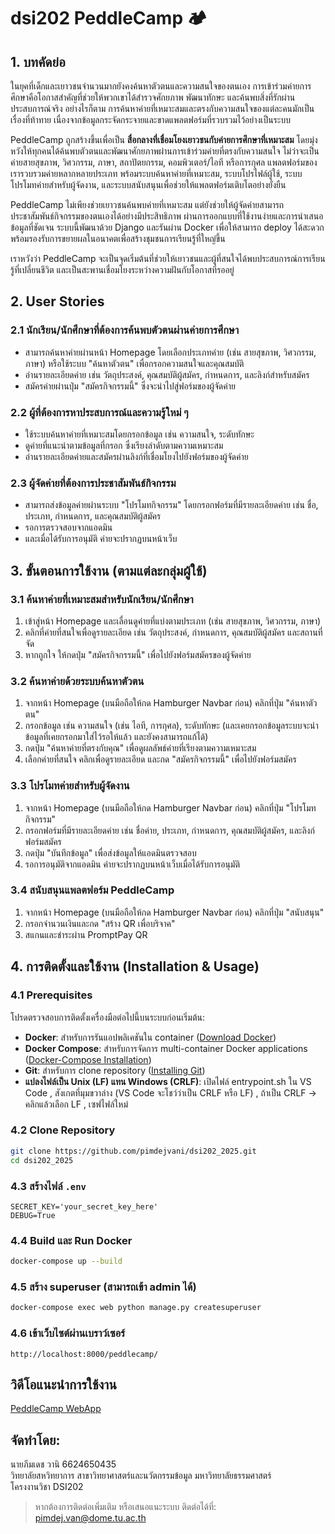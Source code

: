 # dsi202 PeddleCamp 🏕️

## 1. บทคัดย่อ

ในยุคที่เด็กและเยาวชนจำนวนมากยังคงค้นหาตัวตนและความสนใจของตนเอง การเข้าร่วมค่ายการศึกษาคือโอกาสสำคัญที่ช่วยให้พวกเขาได้สำรวจศักยภาพ พัฒนาทักษะ และค้นพบสิ่งที่รักผ่านประสบการณ์จริง อย่างไรก็ตาม การค้นหาค่ายที่เหมาะสมและตรงกับความสนใจของแต่ละคนมักเป็นเรื่องที่ท้าทาย เนื่องจากข้อมูลกระจัดกระจายและขาดแพลตฟอร์มที่รวบรวมไว้อย่างเป็นระบบ

PeddleCamp ถูกสร้างขึ้นเพื่อเป็น **สื่อกลางที่เชื่อมโยงเยาวชนกับค่ายการศึกษาที่เหมาะสม** โดยมุ่งหวังให้ทุกคนได้ค้นพบตัวตนและพัฒนาศักยภาพผ่านการเข้าร่วมค่ายที่ตรงกับความสนใจ ไม่ว่าจะเป็นค่ายสายสุขภาพ, วิศวกรรม, ภาษา, สถาปัตยกรรม, คอมพิวเตอร์/ไอที หรือการกุศล แพลตฟอร์มของเรารวบรวมค่ายหลากหลายประเภท พร้อมระบบค้นหาค่ายที่เหมาะสม, ระบบโปรไฟล์ผู้ใช้, ระบบโปรโมทค่ายสำหรับผู้จัดงาน, และระบบสนับสนุนเพื่อช่วยให้แพลตฟอร์มเติบโตอย่างยั่งยืน

PeddleCamp ไม่เพียงช่วยเยาวชนค้นพบค่ายที่เหมาะสม แต่ยังช่วยให้ผู้จัดค่ายสามารถประชาสัมพันธ์กิจกรรมของตนเองได้อย่างมีประสิทธิภาพ ผ่านการออกแบบที่ใช้งานง่ายและการนำเสนอข้อมูลที่ชัดเจน ระบบนี้พัฒนาด้วย Django และรันผ่าน Docker เพื่อให้สามารถ deploy ได้สะดวก พร้อมรองรับการขยายผลในอนาคตเพื่อสร้างชุมชนการเรียนรู้ที่ใหญ่ขึ้น

เราหวังว่า PeddleCamp จะเป็นจุดเริ่มต้นที่ช่วยให้เยาวชนและผู้ที่สนใจได้พบประสบการณ์การเรียนรู้ที่เปลี่ยนชีวิต และเป็นสะพานเชื่อมโยงระหว่างความฝันกับโอกาสที่รออยู่

## 2. User Stories

### 2.1 นักเรียน/นักศึกษาที่ต้องการค้นพบตัวตนผ่านค่ายการศึกษา
- สามารถค้นหาค่ายผ่านหน้า Homepage โดยเลือกประเภทค่าย (เช่น สายสุขภาพ, วิศวกรรม, ภาษา) หรือใช้ระบบ "ค้นหาตัวตน" เพื่อกรอกความสนใจและคุณสมบัติ
- อ่านรายละเอียดค่าย เช่น วัตถุประสงค์, คุณสมบัติผู้สมัคร, กำหนดการ, และลิงก์สำหรับสมัคร
- สมัครค่ายผ่านปุ่ม "สมัครกิจกรรมนี้" ซึ่งจะนำไปสู่ฟอร์มของผู้จัดค่าย

### 2.2 ผู้ที่ต้องการหาประสบการณ์และความรู้ใหม่ ๆ
- ใช้ระบบค้นหาค่ายที่เหมาะสมโดยกรอกข้อมูล เช่น ความสนใจ, ระดับทักษะ
- ดูค่ายที่แนะนำตามข้อมูลที่กรอก ซึ่งเรียงลำดับตามความเหมาะสม
- อ่านรายละเอียดค่ายและสมัครผ่านลิงก์ที่เชื่อมโยงไปยังฟอร์มของผู้จัดค่าย

### 2.3 ผู้จัดค่ายที่ต้องการประชาสัมพันธ์กิจกรรม
- สามารถส่งข้อมูลค่ายผ่านระบบ "โปรโมทกิจกรรม" โดยกรอกฟอร์มที่มีรายละเอียดค่าย เช่น ชื่อ, ประเภท, กำหนดการ, และคุณสมบัติผู้สมัคร
- รอการตรวจสอบจากแอดมิน
- และเมื่อได้รับการอนุมัติ ค่ายจะปรากฏบนหน้าเว็บ

## 3. ขั้นตอนการใช้งาน (ตามแต่ละกลุ่มผู้ใช้)

### 3.1 ค้นหาค่ายที่เหมาะสมสำหรับนักเรียน/นักศึกษา
1. เข้าสู่หน้า Homepage และเลื่อนดูค่ายที่แบ่งตามประเภท (เช่น สายสุขภาพ, วิศวกรรม, ภาษา)
2. คลิกที่ค่ายที่สนใจเพื่อดูรายละเอียด เช่น วัตถุประสงค์, กำหนดการ, คุณสมบัติผู้สมัคร และสถานที่จัด
3. หากถูกใจ ให้กดปุ่ม "สมัครกิจกรรมนี้" เพื่อไปยังฟอร์มสมัครของผู้จัดค่าย

### 3.2 ค้นหาค่ายด้วยระบบค้นหาตัวตน
1. จากหน้า Homepage (บนมือถือให้กด Hamburger Navbar ก่อน) คลิกที่ปุ่ม "ค้นหาตัวตน"
2. กรอกข้อมูล เช่น ความสนใจ (เช่น ไอที, การกุศล), ระดับทักษะ (และเคยกรอกข้อมูลระบบจะนำข้อมูลที่เคยกรอกมาใส่ไว้รอให้แล้ว และยังคงสามารถแก้ได้)
3. กดปุ่ม "ค้นหาค่ายที่ตรงกับคุณ" เพื่อดูผลลัพธ์ค่ายที่เรียงตามความเหมาะสม
4. เลือกค่ายที่สนใจ คลิกเพื่อดูรายละเอียด และกด "สมัครกิจกรรมนี้" เพื่อไปยังฟอร์มสมัคร


### 3.3 โปรโมทค่ายสำหรับผู้จัดงาน
1. จากหน้า Homepage (บนมือถือให้กด Hamburger Navbar ก่อน) คลิกที่ปุ่ม "โปรโมทกิจกรรม"
2. กรอกฟอร์มที่มีรายละเอียดค่าย เช่น ชื่อค่าย, ประเภท, กำหนดการ, คุณสมบัติผู้สมัคร, และลิงก์ฟอร์มสมัคร
3. กดปุ่ม "บันทึกข้อมูล" เพื่อส่งข้อมูลให้แอดมินตรวจสอบ
4. รอการอนุมัติจากแอดมิน ค่ายจะปรากฏบนหน้าเว็บเมื่อได้รับการอนุมัติ

### 3.4 สนับสนุนแพลตฟอร์ม PeddleCamp
1. จากหน้า Homepage (บนมือถือให้กด Hamburger Navbar ก่อน) คลิกที่ปุ่ม "สนับสนุน"
1. กรอกจำนวนเงินและกด "สร้าง QR เพื่อบริจาค"
2. สแกนและชำระผ่าน PromptPay QR

## 4. การติดตั้งและใช้งาน (Installation & Usage)

### 4.1 Prerequisites
โปรดตรวจสอบการติดตั้งเครื่องมือต่อไปนี้บนระบบก่อนเริ่มต้น:
- **Docker**: สำหรับการรันแอปพลิเคชันใน container ([Download Docker](https://docs.docker.com/get-started/get-docker/))
- **Docker Compose**: สำหรับการจัดการ multi-container Docker applications ([Docker-Compose Installation](https://docs.docker.com/compose/install/))
- **Git**: สำหรับการ clone repository ([Installing Git](https://git-scm.com/book/en/v2/Getting-Started-Installing-Git))
- **แปลงไฟล์เป็น Unix (LF) แทน Windows (CRLF)**: เปิดไฟล์ entrypoint.sh ใน VS Code , สังเกตที่มุมขวาล่าง (VS Code จะโชว์ว่าเป็น CRLF หรือ LF) , ถ้าเป็น CRLF → คลิกแล้วเลือก LF , เซฟไฟล์ใหม่

### 4.2 Clone Repository
```bash
git clone https://github.com/pimdejvani/dsi202_2025.git
cd dsi202_2025
```

### 4.3 สร้างไฟล์ `.env`
```dotenv
SECRET_KEY='your_secret_key_here'
DEBUG=True
```

### 4.4 Build และ Run Docker
```bash
docker-compose up --build
```

### 4.5 สร้าง superuser (สามารถเข้า admin ได้)
```bash
docker-compose exec web python manage.py createsuperuser
```

### 4.6 เข้าเว็บไซต์ผ่านเบราว์เซอร์
```http
http://localhost:8000/peddlecamp/
```

## วิดีโอแนะนำการใช้งาน
[PeddleCamp WebApp](https://www.youtube.com/shorts/VokkCToxp00)

## จัดทำโดย:
นายภีมเดช วานิ 6624650435  
วิทยาลัยสหวิทยาการ สาขาวิทยาศาสตร์และนวัตกรรมข้อมูล มหาวิทยาลัยธรรมศาสตร์  
โครงงานวิชา DSI202

> หากต้องการติดต่อเพิ่มเติม หรือเสนอแนะระบบ ติดต่อได้ที่: [pimdej.van@dome.tu.ac.th](mailto:pimdej.van@dome.tu.ac.th)
